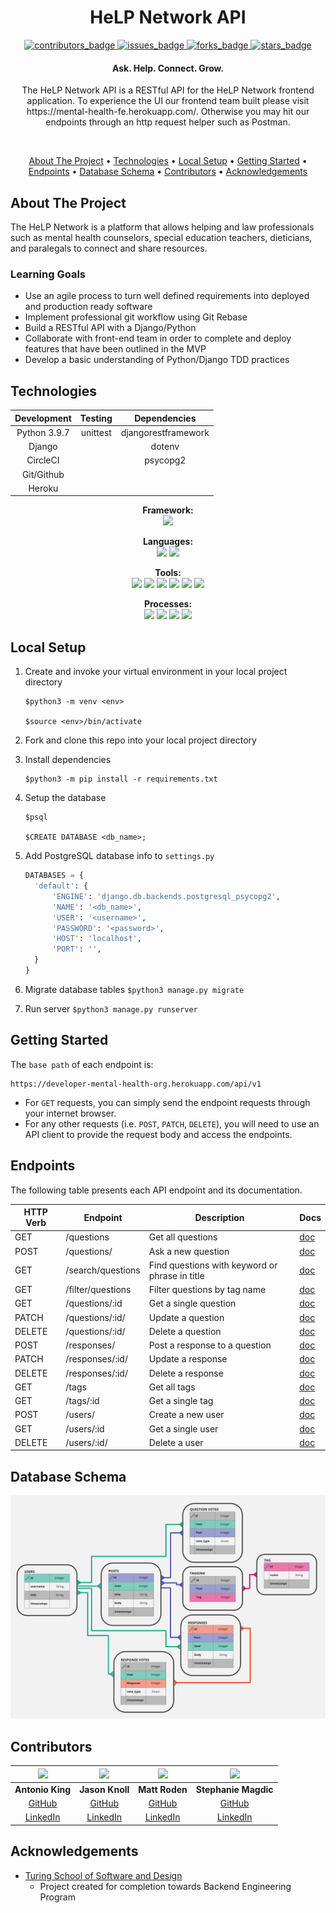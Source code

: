 <h1 align="center">HeLP Network API</h1>

<p align="center">
  <a href="https://github.com/marlitas/rails_engine/graphs/contributors">
    <img src="https://img.shields.io/github/contributors/mental-health-org/mental_health_be?style=for-the-badge" alt="contributors_badge">
  </a>
  <a href="https://github.com/marlitas/rails_engine/issues">
    <img src="https://img.shields.io/github/issues/mental-health-org/mental_health_be?style=for-the-badge" alt="issues_badge">
  </a>
  <a href="https://github.com/marlitas/rails_engine/network/members">
    <img src="https://img.shields.io/github/forks/mental-health-org/mental_health_be?style=for-the-badge" alt="forks_badge">
  </a>
  <a href="https://github.com/marlitas/rails_engine/stargazers">
    <img src="https://img.shields.io/github/stars/mental-health-org/mental_health_be?style=for-the-badge" alt="stars_badge">
  </a>
</p>

<h4 align="center">Ask. Help. Connect. Grow.</h4>

<p align="center">
The HeLP Network API is a RESTful API for the HeLP Network frontend application. To experience the UI our frontend team built please visit https://mental-health-fe.herokuapp.com/. Otherwise you may hit our endpoints through an http request helper such as Postman.
</p><br>

<p align="center">
  <a href="#about-the-project">About The Project</a> •
  <a href="#technologies">Technologies</a> •
  <a href="#local-setup">Local Setup</a> •
  <a href="#getting-started">Getting Started</a> •
  <a href="#endpoints">Endpoints</a> •
  <a href="#database-schema">Database Schema</a> •
  <a href="#contributors">Contributors</a> •
  <a href="#acknowledgements">Acknowledgements</a>
</p>


## About The Project

The HeLP Network is a platform that allows helping and law professionals such as mental health counselors, special education teachers, dieticians, and paralegals to connect and share resources.

### Learning Goals

* Use an agile process to turn well defined requirements into deployed and production ready software
* Implement professional git workflow using Git Rebase
* Build a RESTful API with a Django/Python
* Collaborate with front-end team in order to complete and deploy features that have been outlined in the MVP
* Develop a basic understanding of Python/Django TDD practices


## Technologies

<center>

| Development | Testing       | Dependencies          |
|:-----------:|:-------------:|:---------------------:|
| Python 3.9.7| unittest      | djangorestframework   |
| Django      |               | dotenv                |
| CircleCI    |               | psycopg2              |
| Git/Github  |               |                       |
| Heroku      |               |                       |

</center>

<p align="center">
  <b>Framework:</b><br>
  <img src="https://img.shields.io/badge/Django-092E20?style=for-the-badge&logo=django&logoColor=white" />
</p>

<p align="center">
  <b>Languages:</b><br>
  <img src="https://img.shields.io/badge/Python-14354C?style=for-the-badge&logo=python&logoColor=white" />
  <img src="https://img.shields.io/badge/SQL-4169E1.svg?style=for-the-badge&logo=SQL&logoColor=white" />
</p>

<p align="center">
  <b>Tools:</b><br>
  <img src="https://img.shields.io/badge/Atom-66595C.svg?&style=for-the-badge&logo=atom&logoColor=white" />  
  <img src="https://img.shields.io/badge/git-F05032.svg?&style=for-the-badge&logo=git&logoColor=white" />
  <img src="https://img.shields.io/badge/GitHub-181717.svg?&style=for-the-badge&logo=github&logoColor=white" />
  <img src="https://img.shields.io/badge/Heroku-430098.svg?&style=for-the-badge&logo=heroku&logoColor=white" />
  <img src="https://img.shields.io/badge/PostgreSQL-4169E1.svg?&style=for-the-badge&logo=postgresql&logoColor=white" />
  <img src="https://img.shields.io/badge/Slack-4A154B?style=for-the-badge&logo=slack&logoColor=white" />
</p>

<p align="center">
  <b>Processes:</b><br>
  <img src="https://img.shields.io/badge/OOP-b81818.svg?&style=for-the-badge&logo=OOP&logoColor=white" />
  <img src="https://img.shields.io/badge/TDD-b87818.svg?&style=for-the-badge&logo=TDD&logoColor=white" />
  <img src="https://img.shields.io/badge/MVC-b8b018.svg?&style=for-the-badge&logo=MVC&logoColor=white" />
  <img src="https://img.shields.io/badge/REST-33b818.svg?&style=for-the-badge&logo=REST&logoColor=white" />  
</p>


## Local Setup

1. Create and invoke your virtual environment in your local project directory
   ```
   $python3 -m venv <env>

   $source <env>/bin/activate
   ```

2. Fork and clone this repo into your local project directory

4. Install dependencies
   ```
   $python3 -m pip install -r requirements.txt
   ```

5. Setup the database
   ```
   $psql

   $CREATE DATABASE <db_name>;
   ```

6. Add PostgreSQL database info to `settings.py`
   ```py
   DATABASES = {
     'default': {
         'ENGINE': 'django.db.backends.postgresql_psycopg2',
         'NAME': '<db_name>',
         'USER': '<username>',
         'PASSWORD': '<password>',
         'HOST': 'localhost',
         'PORT': '',
     }
   }
   ```

7. Migrate database tables
   `$python3 manage.py migrate`

8. Run server
   `$python3 manage.py runserver`


## Getting Started

The `base path` of each endpoint is:

```
https://developer-mental-health-org.herokuapp.com/api/v1
```

- For `GET` requests, you can simply send the endpoint requests through your internet browser.  
- For any other requests (i.e. `POST`, `PATCH`, `DELETE`), you will need to use an API client to provide the request body and access the endpoints.

## Endpoints

The following table presents each API endpoint and its documentation.  

HTTP Verb | Endpoint          | Description                                    | Docs
----------|-------------------|------------------------------------------------|------
GET       | /questions        | Get all questions                              | [doc](./docs/questions_endpoint.md)
POST      | /questions/       | Ask a new question                             | [doc](./docs/questions_endpoint.md)
GET       | /search/questions | Find questions with keyword or phrase in title | [doc](./docs/questions_endpoint.md)
GET       | /filter/questions | Filter questions by tag name                   | [doc](./docs/questions_endpoint.md)
GET       | /questions/:id    | Get a single question                          | [doc](./docs/questions_endpoint.md)
PATCH     | /questions/:id/   | Update a question                              | [doc](./docs/questions_endpoint.md)
DELETE    | /questions/:id/   | Delete a question                              | [doc](./docs/questions_endpoint.md)
POST      | /responses/       | Post a response to a question                  | [doc](./docs/responses_endpoint.md)
PATCH     | /responses/:id/   | Update a response                              | [doc](./docs/responses_endpoint.md)
DELETE    | /responses/:id/   | Delete a response                              | [doc](./docs/responses_endpoint.md)
GET       | /tags             | Get all tags                                   | [doc](./docs/tags_endpoint.md)
GET       | /tags/:id         | Get a single tag                               | [doc](./docs/tags_endpoint.md)
POST      | /users/           | Create a new user                              | [doc](./docs/users_endpoint.md)
GET       | /users/:id        | Get a single user                              | [doc](./docs/users_endpoint.md)
DELETE    | /users/:id/       | Delete a user                                  | [doc](./docs/users_endpoint.md)


## Database Schema
![schema](/storage/images/schema.png)


## Contributors

<center>

![](https://avatars.githubusercontent.com/u/81713591?s=150)  | ![](https://avatars.githubusercontent.com/u/78898641?s=150) | ![](https://avatars.githubusercontent.com/u/77070949?s=150) | ![](https://avatars.githubusercontent.com/u/60903966?s=150)
 :--:    |  :--:   | :--:    |  :--:
 **Antonio King** | **Jason Knoll** | **Matt Roden** | **Stephanie Magdic**
 [GitHub](https://github.com/antoniojking)  | [GitHub](https://github.com/JasonPKnoll) | [GitHub](https://github.com/Matt-Roden) | [GitHub](https://github.com/stephaniemagdic)
 [LinkedIn](https://www.linkedin.com/in/antoniojking/)| [LinkedIn](https://www.linkedin.com/in/jason-p-knoll/) | [LinkedIn](https://www.linkedin.com/in/matt-roden-35bb3413b/) | [LinkedIn](https://www.linkedin.com/in/stephaniemagdic/)

</center>

## Acknowledgements

* [Turing School of Software and Design](https://turing.edu/)
  - Project created for completion towards Backend Engineering Program
